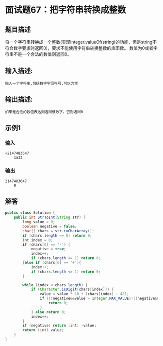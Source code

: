 # 面试题67：把字符串转换成整数

## 题目描述

将一个字符串转换成一个整数(实现Integer.valueOf(string)的功能，但是string不符合数字要求时返回0)，要求不能使用字符串转换整数的库函数。 数值为0或者字符串不是一个合法的数值则返回0。

## 输入描述:

```
输入一个字符串,包括数字字母符号,可以为空
```

## 输出描述:

```
如果是合法的数值表达则返回该数字，否则返回0
```

## 示例1

### 输入

```
+2147483647
    1a33
```

### 输出

```
2147483647
    0
```

## 解答

~~~java
public class Solution {
    public int StrToInt(String str) {
        long value = 0;
        boolean negative = false;
        char[] chars = str.toCharArray();
        if (chars.length <= 0) return 0;
        int index = 0;
        if (chars[0] == '-') {
            negative = true;
            index++;
            if (chars.length <= 1) return 0;
        }else if (chars[0] == '+'){
            index++;
            if (chars.length <= 1) return 0;
        }

        while (index < chars.length) {
            if (Character.isDigit(chars[index])) {
                value = value * 10 + (chars[index] - 48);
                if ((!negative&&value > Integer.MAX_VALUE)||(negative&&value-1>Integer.MAX_VALUE)) {
                    return 0;
                }
            } else return 0;
            index++;
        }
        if (negative) return (int) -value;
        return (int) value;
    }
}
~~~

